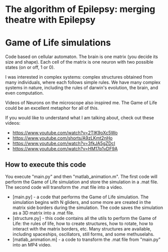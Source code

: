 # The algorithm of Epilepsy: merging theatre with Epilepsy
# Game of Life simulations

Code based on cellular automaton.
The brain is one matrix (you decide its size and shape). Each cell of the matrix is one neuron with two possible states (on or off, 1 or 0).

I was interested in complex systems: complex structures obtained from many individuals, where each follows simple rules.
We have many complex systems in nature, including the rules of darwin's evolution, the brain, and even computation.

Videos of Neurons on the microscope also inspired me. The Game of Life could be an excellent metaphor for all of this.

If you would like to understand what I am talking about, check out these videos:
- https://www.youtube.com/watch?v=2TIK9oXc5Wo
- https://www.youtube.com/shorts/A9zLKmt2nHo
- https://www.youtube.com/watch?v=3fkJA5gZDcI 
- https://www.youtube.com/watch?v=HM17p1vDF9A


## How to execute this code

You execute "main.py" and then "matlab_animation.m". The first code will perform the Game of Life simulation and store the simulation in a .mat file. The second code will transform the .mat file into a video.

- [main.py] - a code that performs the Game of Life simulation. The simulation begins with N gliders, and some more are created in the matrix side borders during the simulation. The code saves the simulation as a 3D matrix into a .mat file.
- [structure.py] - this code contains all the utils to perform the Game of Life: the rules of life, how to create structures, how to rotate, how to interact with the matrix borders, etc. Many structures are available, including spaceships, oscillators, still forms, and some methuselahs.
- [matlab_animation.m] - a code to transform the .mat file from "main.py" into an MP4 video.
